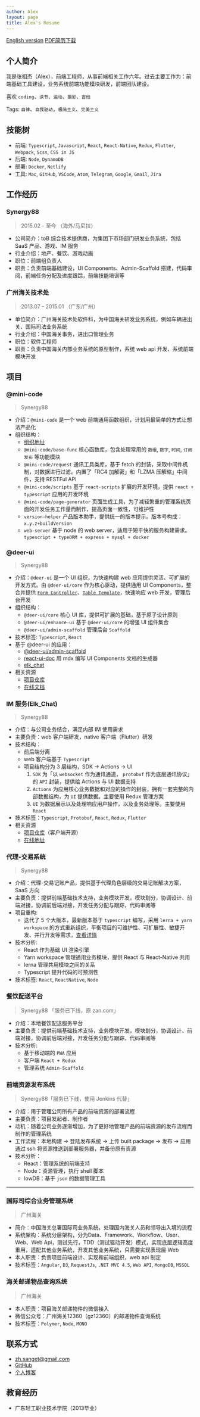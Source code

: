 ```yaml
---
author: Alex
layout: page
title: Alex's Resume
---
```


<escape>
  <div class="no-print simple-nav">
    <a href="/resume_en" class="mr20">English version</a>
    <a href="https://cdn.jsdelivr.net/gh/SANGET/blog-v3@master/content/assets/other/resume.pdf">PDF简历下载</a>
  </div>
</escape>

## 个人简介

我是张相杰（Alex），前端工程师，从事前端相关工作六年。过去主要工作为：前端基础工具建设，业务系统前端功能模块研发，前端团队建设。

喜欢 `coding`、`读书`、`运动`、`摄影`、`吉他`

Tags: `自律`、`自我驱动`，`极简主义`、`完美主义`

## 技能树

- 前端: `Typescript`, `Javascript`, `React`, `React-Native`, `Redux`, `Flutter`, `Webpack`, `Scss`, `CSS in JS`
- 后端: `Node`, `DynamoDB`
- 部署: `Docker`, `Netlify`
- 工具: `Mac`, `GitHub`, `VSCode`, `Atom`, `Telegram`, `Google`, `Gmail`, `Jira`

## 工作经历

### Synergy88

> 2015.02 - 至今 （海外/马尼拉）

- 公司简介：toB 综合技术提供商，为集团下市场部门研发业务系统，包括 SaaS 产品、游戏、IM 服务
- 行业介绍：地产、餐饮、游戏动画
- 职位：前端组负责人
- 职责：负责前端基础建设，UI Components、Admin-Scaffold 搭建，代码审阅，前端任务分配及进度跟踪，前端技能培训等

### 广州海关技术处

> 2013.07 - 2015.01 （广东/广州）

- 单位简介：广州海关技术处软件科，为中国海关研发业务系统，例如车辆进出关、国际司法业务系统
- 行业介绍：中国海关事务，进出口管理业务
- 职位：软件工程师
- 职责：负责中国海关内部业务系统的原型制作，系统 web api 开发、系统前端模块开发

<!-- ## 产品

### Admin-Scaffold

- 动机：为了满足公司快速开发业务系统的需求，并在「交付产品的交互、视觉一致（可用性）」，「敏捷开发和可持续稳定发布（可扩展性）」，「产品可持续维护，降低人员流动对项目的影响（可维护性）」等方面做了平衡而打造的前端基础产品
- 职责：发起人，制作者
- [在线地址][scaffold-demo] -->

## 项目

### @mini-code

> Synergy88

- 介绍：`@mini-code` 是一个 web 前端通用函数组织，计划用最简单的方式让想法产品化
- 组织结构：
  - [组织地址](https://github.com/minimal-studio)
  - `@mini-code/base-func` 核心函数库，包含处理常用的 `数组`, `数字`, `时间`, `订阅发布` 等功能模块
  - `@mini-code/request` 通讯工具类库，基于 fetch 的封装，采取中间件机制，对数据进行过滤。内置了「RC4 加解密」和「LZMA 压解缩」中间件，支持 RESTFul API
  - `@mini-code/scripts` 基于 `react-scripts` 扩展的开发环境，提供 `react + typescript` 应用的开发环境
  - `@mini-code/page-generator` 页面生成工具，为了减轻繁重的管理系统页面的开发任务工作量而制作，提高页面一致性，可维护性
  - `version-helper` 产品版本助手，提供统一的版本提示。版本号构成：`x.y.z+buildVersion`
  - `web-server` 基于 node 的 web server，适用于短平快的服务构建需求。`typescript + typeORM + express + mysql + docker`

### @deer-ui

> Synergy88

- 介绍：`@deer-ui` 是一个 UI 组织，为快速构建 web 应用提供灵活、可扩展的开发方式。由 `@deer-ui/core` 作为核心驱动，提供通用 UI Components，整合并提供 [`Form Controller`][form-generator]、[`Table Template`][table-desc]，快速响应 web 开发，管理后台开发
- 组织结构：
  - `@deer-ui/core` 核心 UI 库，提供可扩展的基础，基于原子设计原则
  - `@deer-ui/enhance-ui` 基于 `@deer-ui/core` 的增强 UI 组件集合
  - `@deer-ui/admin-scaffold` 管理后台 `Scaffold`
- 技术标签: `Typescript`, `React`
- 基于 @deer-ui 的应用：
  - [@deer-ui/admin-scaffold][scaffold-demo]
  - [react-ui-doc][react-ui-doc] 用 mdx 编写 UI Components 文档的生成器
  - [elk_chat][elk-chat]
  <!-- - [admin-dashboard][dashboard-doc] -->
- 相关资源
  - [项目仓库][deer-ui]
  - [在线文档][ui-doc]

### IM 服务(Elk_Chat)

> Synergy88

- 介绍：与公司业务结合，满足内部 IM 使用需求
- 主要负责：web 客户端研发，native 客户端（Flutter）研发
- 技术结构：
  - 前后端分离
  - web 客户端基于 `Typescript`
  - 项目结构分为 3 层结构，SDK -> Actions -> UI
    1. `SDK` 为「以 `websocket` 作为通讯通道， `protobuf` 作为底层通讯协议」的 `API` 封装，提供给 Actions 与 UI 数据支持
    2. `Actions` 为应用核心业务数据和对应的操作的封装，拥有一套完整的内部数据结构，为 `UI` 提供数据。主要使用 Redux 管理方案
    3. `UI` 为数据展示以及处理响应用户操作，以及业务处理等。主要使用 `React`
- 技术标签：`Typescript`, `Protobuf`, `React`, `Redux`, `Flutter`
- 相关资源
  - [项目仓库][elk-chat]（客户端开源）
  - [在线地址][chat-online]

### 代理-交易系统

> Synergy88

- 介绍：代理-交易记账产品，提供基于代理角色层级的交易记账解决方案，SaaS 方向
- 主要负责：提供前端基础技术支持，业务模块开发，模块划分，协调设计、前端对接，协调前后端对接，开发任务分配与跟踪，代码审阅等
- 项目重构:
  - 迭代了 5 个大版本，最新版本基于 `typescript` 编写，采用 `lerna + yarn workspace` 的方式重新组织，平衡项目的可维护性、可扩展性、敏捷开发、并行开发等需求，[查看详情][refactor-system]
- 技术分析:
  - React 作为基础 UI 渲染引擎
  - Yarn workspace 管理通用业务模块，提供 React 与 React-Native 共用
  - lerna 管理共用模块之间的关系
  - Typescript 提升代码的可预测性
- 技术标签: `React`, `ReactNative`, `Node`

### 餐饮配送平台

> Synergy88 「服务已下线，原 zan.com」

- 介绍：本地餐饮配送服务平台
- 主要负责：提供前端基础技术支持，业务模块开发，模块划分，协调设计、前端对接，协调前后端对接，开发任务分配与跟踪，代码审阅等
- 技术分析:
  - 基于移动端的 `PWA` 应用
  - 客户端 `React + Redux`
  - 管理系统 `Admin-Scaffold`

### 前端资源发布系统

> Synergy88「服务已下线，使用 Jenkins 代替」

- 介绍：用于管理公司所有产品的前端资源的部署流程
- 主要负责：项目发起者、制作者
- 动机：随着公司业务逐渐增加，为了更好地管理产品的前端资源的发布流程而制作的管理系统
- 工作流程：本地构建 -> 登陆发布系统 -> 上传 built package -> 发布 -> 应用通过 ssh 将资源推送到部署服务器，并备份原有资源
- 技术分析：
  - React：管理系统的前端支持
  - Node：资源管理，执行 shell 脚本
  - lowDB：基于 `json` 的数据管理工具

<!-- ### node-web-server

> Synergy88

- 介绍：包含通用的权限控制，RESTFul 业务开发等
- 目的：提供 SaaS 业务系统的快速业务开发支持
- 动机：由于前后端分离的开发方式产生了接口对接沟通成本（后端人员并不考虑前端使用情况），计划从数据库类型出发，到业务 API 的开发，通过 ts 将 API 数据结构封装成 SDK，提供给客户端使用，减少开发沟通成本
- 技术标签：`Node`, `Typescript`, `Express`, `Koa`, `TypeORM`, `MYSql`, `Docker`
- [项目仓库](https://github.com/SANGET/node-web-server) -->

-----

### 国际司综合业务管理系统

> 广州海关

- 简介：中国海关总署国际司业务系统，处理国内海关人员和领导出入境的流程
- 系统架构：系统分层架构，分为Data、Framework、Workflow、User、Web、Web Api，测试先行，TDD（测试驱动开发）模式，实现底层逻辑高度重用，适配其他业务系统，开发其他业务系统，只需要实现表现层 Web
- 本人职责：负责项目前端设计、实现和前端组织，web api 制定
- 技术标签：`Angular`, `D3`, `RequestJs`, `.NET MVC 4.5`, `Web API`, `MongoDB`, `MSSQL`

### 海关邮递物品查询系统

> 广州海关

- 本人职责：项目海关邮递物件的微信接入
- 微信公众号：广州海关12360（gz12360）的邮递物件查询系统
- 技术标签：`Polymer`, `Node`, `MONO`

## 联系方式

- <a href="mailto:zh.sanget@gmail.com" target="_top">zh.sanget@gmail.com</a>
- <a href="https://github.com/SANGET" target="_blank">GitHub</a>
- [个人博客](https://thinkmore.xyz/)

## 教育经历

- 广东轻工职业技术学院（2013毕业）

[request]: https://github.com/minimal-studio/request
[basic-helper]: https://github.com/minimal-studio/basic-helper
[deer-ui]: https://github.com/minimal-studio/deer-ui
[admin-scaffold]: https://github.com/minimal-studio/admin-scaffold
[admin-dashboard]: https://github.com/minimal-studio/admin-dashboard
[elk-chat]: https://github.com/elk-chat/elk_web
[chat-online]: https://chat.thinkmore.xyz/

[dashboard-doc]: https://admin.thinkmore.xyz/
[scaffold-demo]: https://scaffold.thinkmore.xyz/
[ui-doc]: https://ui.thinkmore.xyz/

[form-generator]: https://thinkmore.xyz/%E5%9F%BA%E4%BA%8Ereact%E6%89%93%E9%80%A0%E6%9B%B4%E5%A5%BD%E7%94%A8%E7%9A%84%E8%81%9A%E5%90%88%E8%A1%A8%E5%8D%95
[table-desc]: https://ui.thinkmore.xyz/Table
[refactor-system]: https://thinkmore.xyz/%E9%87%8D%E6%9E%84%E9%A1%B9%E7%9B%AE%E4%B9%8B%E8%B7%AF(%E4%B8%80)
[react-ui-doc]: https://github.com/SANGET/react-ui-doc
